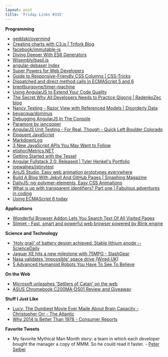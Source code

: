 ```yaml
---
layout: post
title: 'Friday Links #315'
---
```

**Programming**

  * [geddski/overmind](https://github.com/geddski/overmind)
  * [Creating charts with C3.js | Trifork Blog](http://blog.trifork.com/2014/07/29/creating-charts-with-c3-js/)
  * [facebook/immutable-js](https://github.com/facebook/immutable-js)
  * [Diving Deeper With ES6 Generators](http://davidwalsh.name/es6-generators-dive)
  * [Wisembly/basil.js](https://github.com/Wisembly/basil.js)
  * [angular-debaser Index](http://decipherinc.github.io/angular-debaser/)
  * [Super Powers for Web Developers](http://usersnap.com/blog/super-powers-for-web-developers/)
  * [Guide to Responsive-Friendly CSS Columns | CSS-Tricks](http://css-tricks.com/guide-responsive-friendly-css-columns/)
  * [Dispatched and direct method calls in ECMAScript 5 and 6](http://www.2ality.com/2014/07/method-calls.html)
  * [brentburgoyne/timer-machine](https://github.com/brentburgoyne/timer-machine)
  * [Using AngularJS to Extend Your Code Quality](http://csharperimage.jeremylikness.com/2014/07/using-angularjs-to-extend-your-code.html?utm_source=feedburner&utm_medium=feed&utm_campaign=Feed%3A+CSharperImage+%28C%23er+%3A+IMage%29)
  * [The Secret Why All Developers Needs to Practice Qigong | RadenkoZec blog](http://blog.developers.ba/secret-developers-needs-practice-qigong/)
  * [Nancy Testing - Razor View with Referenced Models | Disorderly Data](http://kzhendev.wordpress.com/2014/07/28/nancy-testing-razor-view-with-referenced-models/)
  * [bevacqua/dominus](https://github.com/bevacqua/dominus)
  * [Debugging AngularJS In The Console](http://odetocode.com/blogs/scott/archive/2014/07/29/debugging-angularjs-in-the-console.aspx)
  * [Paramore by iancooper](http://iancooper.github.io/Paramore/Introduction.html)
  * [AngularJS Unit Testing - For Real, Though - Quick Left Boulder Colorado](http://quickleft.com/blog/angularjs-unit-testing-for-real-though?utm_source=ng-newsletter&utm_campaign=4709eb30a4-AngularJS_Newsletter_7_29_147_27_2014&utm_medium=email&utm_term=0_fa61364f13-4709eb30a4-88880093)
  * [Eloquent JavaScript](http://eloquentjavascript.net/)
  * [MarkdownLog](http://markdownlog.com/)
  * [3 New JavaScript APIs You May Want to Follow](http://www.sitepoint.com/3-new-javascript-apis-may-want-follow/?utm_source=html5weekly&utm_medium=email)
  * [etishor/Metrics.NET](https://github.com/etishor/Metrics.NET)
  * [Getting Started with the Tessel](http://blog.maartenballiauw.be/post/2014/07/30/Getting-Started-with-the-Tessel.aspx)
  * [Angular Fullstack 2.0: Released | Tyler Henkel's Portfolio](http://tylerhenkel.com/angular-fullstack-2-0-released/?utm_source=The+Web+Weekly+Newsletter&utm_campaign=1a30b0d092-The_Web_Weekly_Edition_10&utm_medium=email&utm_term=0_8ad074a071-1a30b0d092-100366213)
  * [joewalnes/jstinytest](https://github.com/joewalnes/jstinytest?utm_source=javascriptweekly&utm_medium=email)
  * [AniJS Studio, Easy web animation prototypes everywhere](http://anijs.github.io/studio/?utm_source=javascriptweekly&utm_medium=email)
  * [Build A Blog With Jekyll And GitHub Pages | Smashing Magazine](http://www.smashingmagazine.com/2014/08/01/build-blog-jekyll-github-pages/)
  * [DailyJS: ng-polymer-elements, Easy CSS Animations](http://dailyjs.com/2014/08/01/ngpolymer/)
  * [What is up with transparent identifiers? Part one | Fabulous adventures in coding](http://ericlippert.com/2014/07/31/transparent-identifiers-part-one/)
  * [Using ECMAScript 6 today](http://www.2ality.com/2014/08/es6-today.html?utm_source=feedburner&utm_medium=feed&utm_campaign=Feed%3A+2ality+%282ality+%E2%80%93+technology%2C+life%29)

**Applications**

  * [Wonderful Browser Addon Lets You Search Text Of All Visited Pages](http://www.techsupportalert.com/cdn/wonderful-browser-addon-lets-you-search-text-all-visited-pages.htm?utm_source=feedburner&utm_medium=feed&utm_campaign=Feed%3A+gizmosbest+%28Gizmo%27s+Best-ever+Freeware%29)
  * [Slimjet - Fast, smart and powerful web browser powered by Blink engine](http://www.slimjet.com/en/)

**Science and Technology**

  * ['Holy grail' of battery design achieved: Stable lithium anode -- ScienceDaily](http://www.sciencedaily.com/releases/2014/07/140727165708.htm)
  * [Jaguar XE hits a new milestone with 75MPG - SlashGear](http://www.slashgear.com/jaguar-xe-hits-a-new-milestone-with-75mpg-29339180/)
  * [Nasa validates 'impossible' space drive (Wired UK)](http://www.wired.co.uk/news/archive/2014-07/31/nasa-validates-impossible-space-drive)
  * [5 Advanced Humanoid Robots You Have To See To Believe](http://www.makeuseof.com/tag/5-advanced-humanoid-robots-you-have-to-see-to-believe/)

**On the Web**

  * [Microsoft unleashes 'Settlers of Catan' on the web](http://www.engadget.com/2014/07/25/microsoft-unleashes-settlers-of-catan-on-the-web/)
  * [ASUS Chromebook C200MA-DS01 Review and Giveaway](http://www.makeuseof.com/tag/asus-chromebook-c200ma-ds01-review-and-giveaway/)

**Stuff I Just Like**

  * [Lucy: The Dumbest Movie Ever Made About Brain Capacity - Christopher Orr - The Atlantic](http://www.theatlantic.com/entertainment/archive/2014/07/life-is-futile-so-heres-what-to-do-with-it-according-to-lucy-a-spoilereview/375006/)
  * [Why 2014 Is Better Than 1978 - Consumer Reports](http://www.consumerreports.org/cro/magazine/2014/09/why-2014-is-better-than-1978/index.htm)

**Favorite Tweets**

  * My favorite Mythical Man Month story: a team in which each developer bought the manager a copy of MMM. So he could read it faster. - [Peter Seibei](https://twitter.com/peterseibel/status/491737444253831168)

